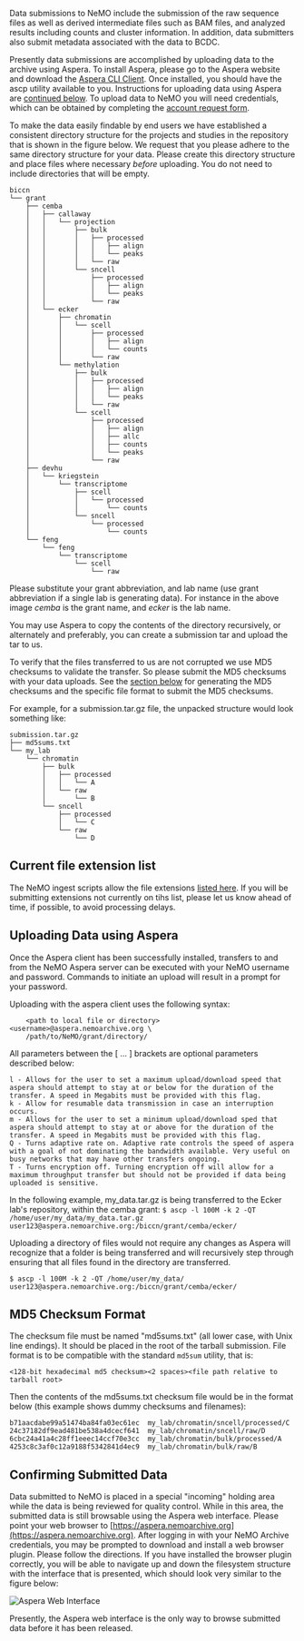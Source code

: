 Data submissions to NeMO include the submission of the raw sequence files as well as derived intermediate files such as BAM files, and analyzed results including counts and cluster information. In addition, data submitters also submit metadata associated with the data to BCDC.

Presently data submissions are accomplished by uploading data to the archive using Aspera. To install Aspera, please go to the Aspera website and download the [Aspera CLI Client](http://downloads.asperasoft.com/en/downloads/62). Once installed, you should have the ascp utility available to you. Instructions for uploading data using Aspera are [continued below](#aspera).
To upload data to NeMO you will need credentials, which can be obtained by completing the [account request form](https://nemoarchive.org/register.php).

To make the data easily findable by end users we have established a consistent directory structure for the projects and studies in the repository that is shown in the figure below. We request that you please adhere to the same directory structure for your data. Please create this directory structure and place files where necessary *before* uploading. You do not need to include directories that will be empty.

```
biccn
└── grant
    ├── cemba
    │   ├── callaway
    │   │   └── projection
    │   │       ├── bulk
    │   │       │   ├── processed
    │   │       │   │   ├── align
    │   │       │   │   └── peaks
    │   │       │   └── raw
    │   │       └── sncell
    │   │           ├── processed
    │   │           │   ├── align
    │   │           │   └── peaks
    │   │           └── raw
    │   └── ecker
    │       ├── chromatin
    │       │   └── scell
    │       │       ├── processed
    │       │       │   ├── align
    │       │       │   └── counts
    │       │       └── raw
    │       └── methylation
    │           ├── bulk
    │           │   ├── processed
    │           │   │   ├── align
    │           │   │   └── peaks
    │           │   └── raw
    │           └── scell
    │               ├── processed
    │               │   ├── align
    │               │   ├── allc
    │               │   ├── counts
    │               │   └── peaks
    │               └── raw
    ├── devhu
    │   └── kriegstein
    │       └── transcriptome
    │           ├── scell
    │           │   └── processed
    │           │       └── counts
    │           └── sncell
    │               └── processed
    │                   └── counts
    └── feng
        └── feng
            └── transcriptome
                └── scell
                    └── raw
```

Please substitute your grant abbreviation, and lab name (use grant abbreviation if a single lab is generating data). For instance in the above image <i>cemba</i> is the grant name, and <i>ecker</i> is the lab name.

You may use Aspera to copy the contents of the directory recursively, or alternately and preferably, you can create a submission tar and upload the tar to us.

To verify that the files transferred to us are not corrupted we use MD5 checksums to validate the transfer. So please submit the MD5 checksums with your data uploads. See the [section below](#md5-checksum) for generating the MD5 checksums and the specific file format to submit the MD5 checksums.

For example, for a submission.tar.gz file, the unpacked structure would look something like:
```
submission.tar.gz
├── md5sums.txt
└── my_lab
    └── chromatin
        ├── bulk
        │   ├── processed
        │   │   └── A
        │   └── raw
        │       └── B
        └── sncell
            ├── processed
            │   └── C
            └── raw
                └── D
```


## Current file extension list
The NeMO ingest scripts allow the file extensions [listed here](file_extensions). If you will be submitting extensions not currently on tihs list, please let us know ahead of time, if possible, to avoid processing delays. 



## Uploading Data using Aspera <a name="aspera"></a>
Once the Aspera client has been successfully installed, transfers to and from the NeMO Aspera server can be executed with your NeMO username and password. Commands to initiate an upload will result in a prompt for your password.

Uploading with the aspera client uses the following syntax:

```$ ascp [-l <Maximum upload speed>] [-k 2] [-m <Minimum upload speed>] [-Q] [-T] \
    <path to local file or directory> <username>@aspera.nemoarchive.org \
    /path/to/NeMO/grant/directory/
```

All parameters between the [ ... ] brackets are optional parameters described below:

    l - Allows for the user to set a maximum upload/download speed that aspera should attempt to stay at or below for the duration of the transfer. A speed in Megabits must be provided with this flag.
    k - Allow for resumable data transmission in case an interruption occurs.
    m - Allows for the user to set a minimum upload/download sped that aspera should attempt to stay at or above for the duration of the transfer. A speed in Megabits must be provided with this flag.
    Q - Turns adaptive rate on. Adaptive rate controls the speed of aspera with a goal of not dominating the bandwidth available. Very useful on busy networks that may have other transfers ongoing.
    T - Turns encryption off. Turning encryption off will allow for a maximum throughput transfer but should not be provided if data being uploaded is sensitive.

In the following example, my_data.tar.gz is being transferred to the Ecker lab's repository, within the cemba grant:
```$ ascp -l 100M -k 2 -QT /home/user/my_data/my_data.tar.gz user123@aspera.nemoarchive.org:/biccn/grant/cemba/ecker/```

Uploading a directory of files would not require any changes as Aspera will recognize that a folder is being transferred and will recursively step through ensuring that all files found in the directory are transferred.

```$ ascp -l 100M -k 2 -QT /home/user/my_data/ user123@aspera.nemoarchive.org:/biccn/grant/cemba/ecker/```


## MD5 Checksum Format <a name="md5-checksum"></a>
The checksum file must be named "md5sums.txt" (all lower case, with Unix line endings). It should be placed in the root of the tarball submission. File format is to be compatible with the standard `md5sum` utility, that is:

```<128-bit hexadecimal md5 checksum><2 spaces><file path relative to tarball root>```

Then the contents of the md5sums.txt checksum file would be in the format below (this example shows dummy checksums and filenames):
```
b71aacdabe99a51474ba84fa03ec61ec  my_lab/chromatin/sncell/processed/C
24c37182df9ead481be538a4dcecf641  my_lab/chromatin/sncell/raw/D
6cbc24a41a4c28ff1eeec14ccf70e3cc  my_lab/chromatin/bulk/processed/A
4253c8c3af0c12a9188f5342841d4ec9  my_lab/chromatin/bulk/raw/B
```


## Confirming Submitted Data
Data submitted to NeMO is placed in a special "incoming" holding area while the data is being reviewed for quality control. While in this area, the submitted data is still browsable using the Aspera web interface. Please point your web browser to [https://aspera.nemoarchive.org](https://aspera.nemoarchive.org). After logging in with your NeMO Archive credentials, you may be prompted to download and install a web browser plugin. Please follow the directions. If you have installed the browser plugin correctly, you will be able to navigate up and down the filesystem structure with the interface that is presented, which should look very similar to the figure below:

![Aspera Web Interface](images/aspera_web_interface.png)

Presently, the Aspera web interface is the only way to browse submitted data before it has been released.
